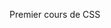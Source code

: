 Premier cours de CSS


<script>

Il y a diffèrent moyen d’Écrite en CSS sur notre page HTML .

Il y a 

Le TAG <Style> qui se met dans le <head>

L'attribut <Style> qui se met directement sur le TAG  (EX ="<P") HTML. 

et Enfin 

le TAG <link> qui permet d'aller chercher une autre page en .css pour l'ajouter à notre page html. il se situe toujours dans le <head>


Syntaxe : 

/*  Exemple de commentaire en css */


Selector     // le tag ou l'attribut qu'on veut sélectionner sur la page .html
{
    property : value;   // ici la propriété et la valeur , on peut en avoir autant qu'on veut.
}

Exemple : 

p  // mon selector
{
    color : red;  // ma propriété : sa valeur 
}

Les couleurs en CSS : 

Encodage RGB ( Red , green, blue)

on peut donc mettre d'autre couleur en fessant " un melange des 3 couleurs " 
color : rgb(0,0,0)

Exemple : 

color : rgb (0,0,255)    // sur ce code la couleur affiché sera le bleu, les 2 autres sont à 0.

pour ajouter de la transparence il faut ajouter la valeur Alpha

Exemple : 

color : rgb (0,0,255,0,1)    // le bleu sera transparent à 0,1%

Hexadécimal : 

0 1 2 3 4 5 6 7 8 9 --> Base 10
0 1 2 3 4 5 6 7 8 9 A B C D E F --> Base 16
 permet de choisir la couleur en écrivant son code

Exemple : 

color : #30edf2  // ceci est le code de la couleur bleu ciel

Les unités de mesures en CSS :

Pixel = un point sur l'ecran
font = police de caractère 

font-size : permet de gérer ta taille 
il est suivi de px ou em

em permet de gérer la taille en fonction de la taille par défaut cela permet d'adapter la taille a n'importe quel support .


Les polices : 

3 sont intégrés au CSS

line-heigt: hauteur ligne pour aéré l'écrit

serif  = une police un peu arrondi sur les bords
sans-serif = pareil que serif mais sans arrondi sur les bords
cursive = une écriture qui se rapproche d'une écriture manuel , hyper simple 

font-family = permet de choisir la police avec lequel l'utilisateur va voir la page 

Exemple : 

font-family: Arial;

un système de rattrapage existe , permet de pouvoir mettre plusieurs police. cela permet au cas ou la police n'est pas installer sur l'ordinateur d'en utiliser une autre.

Exemple : 

font-family: Arial, Segoe UI;   // donc dans ce cas si l'ordinateur de l'utilisateur n'a pas Arial, il va essayer d'utiliser Segoe UI si il le possède et sinon il utilise une des 3 déjà intégré au css et qui ne dépendent d'aucun ordinateur  .

font-wight : bold; = permet de mettre le texte en gras 
text-align: center;  = permet de centrer le texte au milieu de la page.

Différents sélecteurs en CSS :

*= permet de tout sélectionné  

Dans le cas plusieurs selector on le même nom

dans 2 div différents il y a 2 <p mais je veut qu'il n'ai pas les même attribut .

Exemple :

div p   // il se trouve dans div
{
    color : grey;
    font-size 15px;
}

CLASS :

on peut sélectionné un paragraphe en lui donnant un nom de class qu'on revient cherché dans la page .css

en html : <h1 class"special"> 

Exemple 

.special  // mettre un "." avant le nom de la classe pour le pointé
{
    color : orange;
}

on peut appliqué le même style a plusieurs élément grâce a ça 

ID : 

on peut sélectionné un paragraphe en lui donnant un nom de ID qu'on revient cherché dans la page .css

en html : <p id="unique">

#unique  // mettre un "#" avant le nom de la ID pour le pointé
{
    font-size: 80px;
}

cela permet de pointé un seul tag ou paragraphe que l'on veut modifier les attributs 

les pseudos class :

Selector :pseudotclass     // le tag ou l'attribut qu'on veut sélectionner sur la page dans l’État dans laquelle il se trouve en  .html

{
    property : value;   // ici la propriété et la valeur , on peut en avoir autant qu'on veut.
}

Exemple : 

a: link   // Mon tag à dans l’état link pour faire un lien 
{
    color : blue;  // ma propriété : sa valeur 
}

a: hover   //Quand je passe ma souris dessus
{
    color : orange;  // ma propriété : sa valeur 
}

a: visited   // Quand j'ai déjà cliquer dessus
{
    color : red;  // ma propriété : sa valeur 
}

Donc dans mon exemple ci-dessus mon lien s'affiche en blue, lorsque je passe ma souris dessus il devient orange et lorsque je clique dessus et visité la page il passe en red .

Les propriétés Display : 
 
p
{
    display: 
}

display : block;   // permet de mettre tout les paragraphes les uns a la suite des autres 
, chaque élément repart à la ligne

display : inline   // permet de mettre chaque paragraphe les uns après les autres sur la même ligne.

display: inline-block  // permet de mettre un width: pour choisir la taille des block.

display: none  // permet de masqué nos paragraphes 

Modèle de la boite :


Margin: Gérer l'espace autour en fonction du parent 

margin peut etre suivi de top : top , bottom , left, right un peu comme sur Android Studio


margin: 100px auto;   // auto permet d'indiquer a l'élément de gérer automatiquement l'espace a gauche et a droit afin que l'élément puisse rester au centre de la page.

Border: créer une bordure a l’élément

pour gérer ses attributs il suffit de mettre un "-" et ajouter les attributs 

Exemple :
border- width 5px;
border-color green;

on peut mettre sur la même ligne comme : 

border: 10px solid green;

border-left: 5px solid green;    // la bordure sera uniquement a gauche


Padding : // espace a l’intérieur de l’élément 

il s’écrit avec 4 valeurs comme le margin 

padding: 50px 20px 30px 100px;    // l'ordre top(haut), right(droite) , bottom(bas), left(gauche) . 

on peut aussi mettre 2 valeurs 

padding: 50px 20px   // dans ce cas la les conditions changent et 50px vaut Top/Bottom et 20px vaut Left/Right.

Propriété Float : 

Float permet de faire flotter un élément on peut choisir de quel coté le faire flotté.

Exemple : 

Float: Left;   // pour le faire flotter a gauche 

Pour les éléments qui ne se rendent pas compte que d'autres éléments flotte autour d'eux il faut leurs ajouté un clear

footer
{
    background-color: grey;
    clear:left ;  // cela lui indique qu'un élément flotte a ça gauche donc il peut passer au dessus
}

pour qu'il puisse savoir des 2 coté il faut écrire 

clear: both;   // Both veut dire tous les deux 


La Propriété positon : 

permet de scotché des éléments à la page 

position: static;   // ne sert à rien parce que c'est la position par defaut

position: relative; donne le pouvoir de gerer la position de l'élément .

Exemple :

position:relative
top: 20px, left: 5px;   // l'élément restera à 20ctm en et 5 a gauche .

position: fixed  
bottom:0px;
right:0px                    // l'élément va rester fixé en bas à droite là page et cela même si on scroll de haut en bas de notre page 

position: absolute;     // s'exprime par apport au premier parent qui n'est pas de postion static